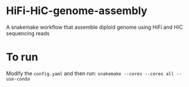 # HiFi-HiC-genome-assembly
 A snakemake workflow that assemble diploid genome using HiFi and HiC sequencing reads

# To run
Modify the `config.yaml` and then run:
`snakemake --cores --cores all --use-conda`
